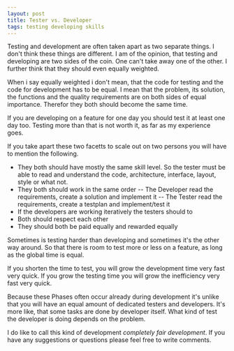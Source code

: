 ```yaml
---
layout: post
title: Tester vs. Developer
tags: testing developing skills
---
```


Testing and development are often taken apart as two separate things. I don't 
think these things are different. I am of the opinion, that testing and 
developing are two sides of the coin. One can't take away one of the other.
I further think that they should even equally weighted.

When i say equally weighted i don't mean, that the code for testing and the 
code for development has to be equal. I mean that the problem, its solution, 
the functions and the quality requirements are on both sides of equal importance.
Therefor they both should become the same time.

If you are developing on a feature for one day you should test it at least one 
day too. Testing more than that is not worth it, as far as my experience goes.

If you take apart these two facetts to scale out on two persons you will have 
to mention the following.

- They both should have mostly the same skill level. So the tester must be able
  to read and understand the code, architecture, interface, layout, style or what 
  not.
- They both should work in the same order
-- The Developer read the requirements, create a solution and implement it
-- The Tester read the requirements, create a testplan and implement/test it
- If the developers are working iteratively the testers should to
- Both should respect each other
- They should both be paid equally and rewarded equally

Sometimes is testing harder than developing and sometimes it's the other way
around. So that there is room to test more or less on a feature, as long as
the global time is equal.

If you shorten the time to test, you will grow the development time very fast
very quick. If you grow the testing time you will grow the inefficiency very fast
 very quick.

Because these Phases often occur already during development it's unlike that you
will have an equal amount of dedicated testers and developers. It's more like,
that some tasks are done by developer itself. What kind of test the developer is
doing depends on the problem.

I do like to call this kind of development *completely fair development*. If you
have any suggestions or questions please feel free to write comments.
